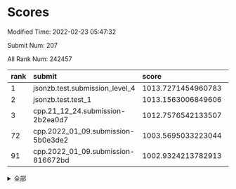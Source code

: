 # Scores

Modified Time: 2022-02-23 05:47:32

Submit Num: 207

All Rank Num: 242457

| rank |               submit               |       score        |       sigma        | pk_num |
| :--- | :--------------------------------- | :----------------- | :----------------- | :----- |
| 1    | jsonzb.test.submission_level_4     | 1013.7271454960783 | 0.7901863871730699 | 4686   |
| 2    | jsonzb.test.test_1                 | 1013.1563006849606 | 0.8044744132614912 | 4677   |
| 3    | cpp.21_12_24.submission-2b2ea0d7   | 1012.7576542133507 | 0.7781869717722093 | 4679   |
| 72   | cpp.2022_01_09.submission-5b0e3de2 | 1003.5695033223044 | 0.7272674661249574 | 4687   |
| 91   | cpp.2022_01_09.submission-816672bd | 1002.9324213782913 | 0.7144533759960068 | 4686   |


<details>
<summary>全部</summary>

| rank |                 submit                 |       score        |       sigma        | pk_num |
| :--- | :------------------------------------- | :----------------- | :----------------- | :----- |
| 1    | jsonzb.test.submission_level_4         | 1013.7271454960783 | 0.7901863871730699 | 4686   |
| 2    | jsonzb.test.test_1                     | 1013.1563006849606 | 0.8044744132614912 | 4677   |
| 3    | cpp.21_12_24.submission-2b2ea0d7       | 1012.7576542133507 | 0.7781869717722093 | 4679   |
| 4    | gobigger.level_3.submission_level_3_11 | 1011.422993984591  | 0.7878437011266831 | 4679   |
| 5    | gobigger.level_3.submission_level_3_35 | 1011.3992397906088 | 0.7761463800538895 | 4688   |
| 6    | gobigger.level_3.submission_level_3_24 | 1011.2771451708    | 0.7613422019751621 | 4683   |
| 7    | gobigger.level_3.submission_level_3_16 | 1011.1983346463477 | 0.7547016064014106 | 4682   |
| 8    | gobigger.level_3.submission_level_3_30 | 1011.16771859476   | 0.8100457824422874 | 4685   |
| 9    | gobigger.level_3.submission_level_3_36 | 1010.9848668227991 | 0.7692797339951346 | 4683   |
| 10   | gobigger.level_3.submission_level_3_37 | 1010.9791974257528 | 0.786541059806772  | 4682   |
| 11   | gobigger.level_3.submission_level_3_14 | 1010.9002508132367 | 0.7762068141508508 | 4683   |
| 12   | gobigger.level_3.submission_level_3_6  | 1010.7966719913618 | 0.7548209426994379 | 4683   |
| 13   | gobigger.level_3.submission_level_3_3  | 1010.7360025125789 | 0.7474000614489089 | 4682   |
| 14   | gobigger.level_3.submission_level_3_22 | 1010.6995985283947 | 0.754008334631675  | 4688   |
| 15   | gobigger.level_3.submission_level_3_34 | 1010.6845195454553 | 0.758355763672311  | 4688   |
| 16   | gobigger.level_3.submission_level_3_41 | 1010.5541495585896 | 0.7872937638248011 | 4688   |
| 17   | gobigger.level_3.submission_level_3_20 | 1010.4492825061706 | 0.7579484387733554 | 4686   |
| 18   | gobigger.level_3.submission_level_3_7  | 1010.3414291725863 | 0.7421166205198224 | 4681   |
| 19   | gobigger.level_3.submission_level_3_47 | 1010.3303988999178 | 0.7767890382291883 | 4683   |
| 20   | gobigger.level_3.submission_level_3_25 | 1010.2390852919837 | 0.7537071245901763 | 4682   |
| 21   | gobigger.level_3.submission_level_3_2  | 1010.0167624951986 | 0.7657500092799535 | 4687   |
| 22   | gobigger.level_3.submission_level_3_15 | 1010.0020372252629 | 0.773160746037877  | 4681   |
| 23   | gobigger.level_3.submission_level_3_45 | 1009.9738198991586 | 0.7652549270023856 | 4683   |
| 24   | gobigger.level_3.submission_level_3_5  | 1009.9666823374012 | 0.7707279061101018 | 4689   |
| 25   | gobigger.level_3.submission_level_3_19 | 1009.959042693465  | 0.7480077301386832 | 4685   |
| 26   | gobigger.level_3.submission_level_3_42 | 1009.9543321437546 | 0.7568059459270224 | 4684   |
| 27   | gobigger.level_3.submission_level_3_29 | 1009.937854035738  | 0.7693389634652738 | 4685   |
| 28   | gobigger.level_3.submission_level_3_40 | 1009.8636180161018 | 0.7590781531076692 | 4684   |
| 29   | gobigger.level_3.submission_level_3_32 | 1009.8214947190337 | 0.748296652129379  | 4693   |
| 30   | gobigger.level_3.submission_level_3_21 | 1009.7994566778966 | 0.7448448068659812 | 4685   |
| 31   | gobigger.level_3.submission_level_3_0  | 1009.7943951124421 | 0.7471575309171499 | 4686   |
| 32   | gobigger.level_3.submission_level_3_13 | 1009.7932610952465 | 0.7375083227874987 | 4682   |
| 33   | gobigger.level_3.submission_level_3_48 | 1009.7930769423216 | 0.765636809009654  | 4683   |
| 34   | gobigger.level_3.submission_level_3_27 | 1009.7736351506587 | 0.7628722394375985 | 4687   |
| 35   | gobigger.level_3.submission_level_3_18 | 1009.7557815749725 | 0.7730033328306749 | 4691   |
| 36   | gobigger.level_3.submission_level_3_26 | 1009.6157343890579 | 0.7701298187109874 | 4687   |
| 37   | gobigger.level_3.submission_level_3_46 | 1009.6073884631787 | 0.7482652082918089 | 4686   |
| 38   | gobigger.level_3.submission_level_3_43 | 1009.5873533178991 | 0.7674608446769872 | 4686   |
| 39   | gobigger.level_3.submission_level_3_33 | 1009.4921572538035 | 0.7622311813467846 | 4687   |
| 40   | gobigger.level_3.submission_level_3_4  | 1009.4735375037876 | 0.742753576236167  | 4690   |
| 41   | gobigger.level_3.submission_level_3_28 | 1009.4696211662819 | 0.7480800147440668 | 4684   |
| 42   | gobigger.level_3.submission_level_3_1  | 1009.4026474107932 | 0.7351926691604683 | 4685   |
| 43   | gobigger.level_3.submission_level_3_17 | 1009.3787078095822 | 0.7615240209478944 | 4687   |
| 44   | gobigger.level_3.submission_level_3_8  | 1009.3511492272609 | 0.7676899447185255 | 4685   |
| 45   | gobigger.level_3.submission_level_3_49 | 1009.3054174814342 | 0.7311730439115111 | 4681   |
| 46   | gobigger.level_3.submission_level_3_9  | 1009.2121990867968 | 0.7406411415070578 | 4684   |
| 47   | gobigger.level_3.submission_level_3_10 | 1009.0286210931422 | 0.737478455644802  | 4688   |
| 48   | gobigger.level_3.submission_level_3_31 | 1008.8047800788457 | 0.7551253305207033 | 4687   |
| 49   | gobigger.level_3.submission_level_3_23 | 1008.7976267201693 | 0.748701607937459  | 4688   |
| 50   | gobigger.level_3.submission_level_3_39 | 1008.5551650068646 | 0.7357983285293899 | 4684   |
| 51   | gobigger.level_3.submission_level_3_38 | 1008.398281250896  | 0.7449163659302858 | 4681   |
| 52   | gobigger.level_3.submission_level_3_44 | 1008.35210366819   | 0.7711668577935444 | 4685   |
| 53   | gobigger.level_3.submission_level_3_12 | 1008.2651077913298 | 0.7522278571789799 | 4682   |
| 54   | gobigger.level_1.submission_level_1_32 | 1005.5036281604918 | 0.7263098503793882 | 4686   |
| 55   | gobigger.level_1.submission_level_1_27 | 1004.7990460946446 | 0.7180231201639087 | 4683   |
| 56   | gobigger.level_1.submission_level_1_33 | 1004.7957553175968 | 0.7075604209080538 | 4682   |
| 57   | gobigger.level_1.submission_level_1_46 | 1004.2528766003529 | 0.7220025177193122 | 4687   |
| 58   | gobigger.level_1.submission_level_1_15 | 1004.2048275983122 | 0.7166601376025312 | 4681   |
| 59   | gobigger.level_1.submission_level_1_25 | 1004.0959781066114 | 0.7119871046038665 | 4692   |
| 60   | gobigger.level_1.submission_level_1_5  | 1004.0518488332074 | 0.7206874096465355 | 4688   |
| 61   | gobigger.level_1.submission_level_1_48 | 1004.0196825246693 | 0.7261835459282843 | 4682   |
| 62   | gobigger.level_1.submission_level_1_0  | 1004.0075347418851 | 0.7174625119363183 | 4689   |
| 63   | gobigger.level_1.submission_level_1_41 | 1003.8727738867287 | 0.7175357442496839 | 4682   |
| 64   | gobigger.level_1.submission_level_1_13 | 1003.8477271327947 | 0.7085658121410081 | 4690   |
| 65   | gobigger.level_1.submission_level_1_26 | 1003.7549187670371 | 0.700589077358358  | 4684   |
| 66   | gobigger.level_1.submission_level_1_20 | 1003.7222307998086 | 0.7090021550969856 | 4684   |
| 67   | gobigger.level_1.submission_level_1_28 | 1003.6187233438086 | 0.7295680988309547 | 4685   |
| 68   | gobigger.level_1.submission_level_1_23 | 1003.6165794612697 | 0.722461777304226  | 4681   |
| 69   | gobigger.level_1.submission_level_1_37 | 1003.6093647009687 | 0.7243987022174494 | 4690   |
| 70   | gobigger.level_1.submission_level_1_34 | 1003.5991463929884 | 0.7143489845212831 | 4690   |
| 71   | gobigger.level_1.submission_level_1_7  | 1003.5746186276252 | 0.7338018704164349 | 4678   |
| 72   | cpp.2022_01_09.submission-5b0e3de2     | 1003.5695033223044 | 0.7272674661249574 | 4687   |
| 73   | gobigger.level_1.submission_level_1_21 | 1003.565199093121  | 0.7180159131159948 | 4681   |
| 74   | gobigger.level_1.submission_level_1_18 | 1003.556763728078  | 0.7101334208581681 | 4686   |
| 75   | gobigger.level_1.submission_level_1_47 | 1003.526928443702  | 0.7189473445090513 | 4688   |
| 76   | gobigger.level_1.submission_level_1_4  | 1003.4152147834556 | 0.7113318129993743 | 4682   |
| 77   | gobigger.level_1.submission_level_1_31 | 1003.3749581626203 | 0.7163573186871389 | 4678   |
| 78   | gobigger.level_1.submission_level_1_24 | 1003.3304653239605 | 0.7285858174702348 | 4682   |
| 79   | gobigger.level_1.submission_level_1_8  | 1003.2881620319358 | 0.7169683280552921 | 4681   |
| 80   | gobigger.level_1.submission_level_1_6  | 1003.2453257815034 | 0.7217471572994044 | 4690   |
| 81   | gobigger.level_1.submission_level_1_49 | 1003.2130935286408 | 0.7160298086962564 | 4682   |
| 82   | gobigger.level_1.submission_level_1_30 | 1003.1776652359937 | 0.7070703173818151 | 4686   |
| 83   | gobigger.level_1.submission_level_1_2  | 1003.1577571014564 | 0.7072846793199885 | 4686   |
| 84   | gobigger.level_1.submission_level_1_3  | 1003.1095444628058 | 0.7155732670138    | 4683   |
| 85   | gobigger.level_1.submission_level_1_35 | 1003.100724565925  | 0.7236333205457517 | 4687   |
| 86   | gobigger.level_1.submission_level_1_38 | 1003.073072302982  | 0.7130180033366307 | 4688   |
| 87   | gobigger.level_1.submission_level_1_17 | 1003.0615969750631 | 0.7190542551069918 | 4688   |
| 88   | gobigger.level_1.submission_level_1_43 | 1003.0397174453519 | 0.7228593902141179 | 4686   |
| 89   | gobigger.level_1.submission_level_1_36 | 1003.0355792157171 | 0.7153265731967178 | 4686   |
| 90   | gobigger.level_1.submission_level_1_12 | 1002.9767164812949 | 0.7175662559280392 | 4679   |
| 91   | cpp.2022_01_09.submission-816672bd     | 1002.9324213782913 | 0.7144533759960068 | 4686   |
| 92   | gobigger.level_1.submission_level_1_1  | 1002.9317395970018 | 0.7131094314229777 | 4687   |
| 93   | gobigger.level_1.submission_level_1_19 | 1002.8459788745828 | 0.7175259366579289 | 4686   |
| 94   | gobigger.level_1.submission_level_1_44 | 1002.8157476993453 | 0.7199887761427113 | 4682   |
| 95   | gobigger.level_1.submission_level_1_16 | 1002.8092377053025 | 0.7163289040597794 | 4689   |
| 96   | gobigger.level_1.submission_level_1_40 | 1002.794443441163  | 0.7175362467266968 | 4682   |
| 97   | gobigger.level_1.submission_level_1_11 | 1002.6790957787108 | 0.7194859391715906 | 4680   |
| 98   | gobigger.level_1.submission_level_1_22 | 1002.5197640567242 | 0.7106292632801169 | 4688   |
| 99   | gobigger.level_1.submission_level_1_9  | 1002.4275873732479 | 0.721072538057303  | 4684   |
| 100  | gobigger.level_1.submission_level_1_14 | 1002.4173288491812 | 0.7232187375316689 | 4680   |
| 101  | gobigger.level_1.submission_level_1_45 | 1002.1831393890753 | 0.7166371180507043 | 4683   |
| 102  | gobigger.level_1.submission_level_1_29 | 1002.1173133972379 | 0.7130027263210361 | 4689   |
| 103  | gobigger.level_1.submission_level_1_42 | 1002.0824521341158 | 0.7142575428128938 | 4687   |
| 104  | gobigger.level_1.submission_level_1_39 | 1001.7572287768982 | 0.713229938076241  | 4684   |
| 105  | gobigger.level_1.submission_level_1_10 | 1001.0829765484323 | 0.7024000534858635 | 4690   |
| 106  | gobigger.random.submission_random_18   | 997.7627983220968  | 0.7000307523535524 | 4684   |
| 107  | gobigger.random.submission_random_23   | 997.3022373490627  | 0.7140816195615103 | 4686   |
| 108  | gobigger.random.submission_random_42   | 997.248776871725   | 0.7051619790070892 | 4681   |
| 109  | gobigger.random.submission_random_11   | 997.2306215421727  | 0.7046589936769899 | 4686   |
| 110  | gobigger.random.submission_random_25   | 997.1464096153852  | 0.6985590698989734 | 4682   |
| 111  | gobigger.random.submission_random_10   | 997.0984429196244  | 0.7026491324480739 | 4684   |
| 112  | gobigger.random.submission_random_30   | 997.075146019891   | 0.7102491305305135 | 4683   |
| 113  | gobigger.random.submission_random_8    | 996.976550829714   | 0.7229678755714015 | 4684   |
| 114  | gobigger.random.submission_random_14   | 996.6097552053657  | 0.7113420106540684 | 4684   |
| 115  | gobigger.random.submission_random_19   | 996.4028725014209  | 0.7084062035846905 | 4686   |
| 116  | gobigger.random.submission_random_16   | 996.3736491485538  | 0.7197950421906493 | 4688   |
| 117  | gobigger.random.submission_random_5    | 996.3734521561611  | 0.7110525321934014 | 4691   |
| 118  | gobigger.random.submission_random_22   | 996.3640908898287  | 0.7110012180501588 | 4688   |
| 119  | gobigger.random.submission_random_43   | 996.3423913264563  | 0.69939495148404   | 4687   |
| 120  | gobigger.random.submission_random_3    | 996.3223878824317  | 0.7190473655436512 | 4685   |
| 121  | gobigger.random.submission_random_1    | 996.3179767218483  | 0.7023026053164437 | 4689   |
| 122  | gobigger.random.submission_random_29   | 996.1814021660202  | 0.7007076681074618 | 4689   |
| 123  | gobigger.random.submission_random_27   | 996.1507718047475  | 0.7107205382316485 | 4685   |
| 124  | gobigger.random.submission_random_12   | 995.9961414981092  | 0.7055731931552979 | 4685   |
| 125  | gobigger.random.submission_random_38   | 995.9526055447785  | 0.7024313105234742 | 4677   |
| 126  | gobigger.random.submission_random_9    | 995.9268083537219  | 0.7132068719440722 | 4686   |
| 127  | gobigger.random.submission_random_21   | 995.9264976705462  | 0.7113688381978867 | 4687   |
| 128  | gobigger.random.submission_random_44   | 995.9019318361715  | 0.6843565404267612 | 4683   |
| 129  | gobigger.random.submission_random_32   | 995.8629556202302  | 0.7027121855444705 | 4688   |
| 130  | gobigger.random.submission_random_26   | 995.861029445274   | 0.7232928908812875 | 4685   |
| 131  | gobigger.random.submission_random_28   | 995.8487622622206  | 0.7158586275032321 | 4682   |
| 132  | gobigger.random.submission_random_4    | 995.8230800234669  | 0.7108718055657357 | 4676   |
| 133  | gobigger.random.submission_random_24   | 995.7830257601038  | 0.7087934665062299 | 4688   |
| 134  | gobigger.random.submission_random_2    | 995.7630206218778  | 0.7045704225920005 | 4686   |
| 135  | gobigger.random.submission_random_46   | 995.7432647190419  | 0.7156695910880684 | 4688   |
| 136  | gobigger.random.submission_random_0    | 995.6319600378438  | 0.7243053949273103 | 4688   |
| 137  | gobigger.random.submission_random_48   | 995.6045601407616  | 0.7101976162555035 | 4686   |
| 138  | gobigger.random.submission_random_41   | 995.6000501080446  | 0.7123758993818264 | 4682   |
| 139  | gobigger.random.submission_random_7    | 995.5843422863331  | 0.7066295091699536 | 4690   |
| 140  | gobigger.random.submission_random_31   | 995.5326717280188  | 0.7145196333697701 | 4685   |
| 141  | gobigger.random.submission_random_6    | 995.5240915673709  | 0.7038036936947253 | 4684   |
| 142  | gobigger.random.submission_random_37   | 995.4985145205459  | 0.7017614328593441 | 4685   |
| 143  | gobigger.random.submission_random_33   | 995.4487294803504  | 0.7276692452385471 | 4684   |
| 144  | gobigger.random.submission_random_17   | 995.4201765101898  | 0.7063018188084305 | 4687   |
| 145  | gobigger.random.submission_random_15   | 995.3792217079057  | 0.7078362712914793 | 4688   |
| 146  | gobigger.random.submission_random_35   | 995.3115530327965  | 0.7075923649207044 | 4682   |
| 147  | gobigger.random.submission_random_45   | 995.2979720155647  | 0.7067160919873041 | 4690   |
| 148  | gobigger.random.submission_random_49   | 995.2732753429804  | 0.7234776429157965 | 4679   |
| 149  | gobigger.random.submission_random_39   | 995.2486681063474  | 0.7153662277581828 | 4687   |
| 150  | gobigger.random.submission_random_13   | 995.113157863555   | 0.6979486900868493 | 4684   |
| 151  | gobigger.random.submission_random_47   | 994.975653956812   | 0.7099156869048536 | 4685   |
| 152  | gobigger.random.submission_random_36   | 994.8318411844425  | 0.7093288811931284 | 4683   |
| 153  | gobigger.random.submission_random_20   | 994.5924763883734  | 0.7214179046252034 | 4679   |
| 154  | gobigger.level_2.submission_level_2_33 | 994.3836674718173  | 0.7246017354223143 | 4684   |
| 155  | gobigger.level_2.submission_level_2_22 | 994.3692329395244  | 0.7381208753872581 | 4688   |
| 156  | gobigger.random.submission_random_34   | 994.2763740857513  | 0.7123647113283702 | 4683   |
| 157  | gobigger.random.submission_random_40   | 994.2589689450799  | 0.7262650903274864 | 4691   |
| 158  | gobigger.level_2.submission_level_2_25 | 993.9763957247895  | 0.7216893654682469 | 4687   |
| 159  | gobigger.level_2.submission_level_2_36 | 993.5381456193228  | 0.7288469528265049 | 4688   |
| 160  | gobigger.level_2.submission_level_2_21 | 993.2544618891499  | 0.7216237828839727 | 4687   |
| 161  | gobigger.level_2.submission_level_2_29 | 993.1263757736888  | 0.7379615247941238 | 4684   |
| 162  | gobigger.level_2.submission_level_2_20 | 993.1211495427264  | 0.7348656175105884 | 4687   |
| 163  | gobigger.level_2.submission_level_2_32 | 993.09436260197    | 0.752735776102499  | 4686   |
| 164  | gobigger.level_2.submission_level_2_4  | 993.0234934693209  | 0.7487630011856025 | 4684   |
| 165  | gobigger.level_2.submission_level_2_3  | 993.0056865713467  | 0.7460058410046486 | 4685   |
| 166  | gobigger.level_2.submission_level_2_14 | 992.9120171425863  | 0.7350440664558908 | 4685   |
| 167  | gobigger.level_2.submission_level_2_1  | 992.8945356196812  | 0.7281799470132044 | 4679   |
| 168  | gobigger.level_2.submission_level_2_11 | 992.866253192873   | 0.7429306217666054 | 4682   |
| 169  | gobigger.level_2.submission_level_2_43 | 992.8590252113937  | 0.7401392372734137 | 4688   |
| 170  | gobigger.level_2.submission_level_2_49 | 992.8310690219414  | 0.7166984161961731 | 4686   |
| 171  | gobigger.level_2.submission_level_2_34 | 992.6769558934157  | 0.7268870715870503 | 4686   |
| 172  | gobigger.level_2.submission_level_2_12 | 992.6685285338583  | 0.7478917198759907 | 4690   |
| 173  | gobigger.level_2.submission_level_2_35 | 992.654638975194   | 0.7492168194726399 | 4687   |
| 174  | gobigger.level_2.submission_level_2_17 | 992.6055217736933  | 0.742976188264329  | 4683   |
| 175  | gobigger.level_2.submission_level_2_16 | 992.5720924141849  | 0.7562285458376049 | 4686   |
| 176  | gobigger.level_2.submission_level_2_42 | 992.5416740793297  | 0.7394451342596996 | 4685   |
| 177  | gobigger.level_2.submission_level_2_28 | 992.4663432066386  | 0.7351434264866484 | 4684   |
| 178  | gobigger.level_2.submission_level_2_10 | 992.3449232144177  | 0.7514119045494728 | 4686   |
| 179  | gobigger.level_2.submission_level_2_23 | 992.3111616460645  | 0.746429417541006  | 4681   |
| 180  | gobigger.level_2.submission_level_2_48 | 992.2358732086559  | 0.7428206529091405 | 4684   |
| 181  | gobigger.level_2.submission_level_2_5  | 992.1906895777969  | 0.7538425690010488 | 4692   |
| 182  | gobigger.level_2.submission_level_2_6  | 992.1596498226545  | 0.7575813943772193 | 4682   |
| 183  | gobigger.level_2.submission_level_2_46 | 992.0514313367261  | 0.7509353719618634 | 4685   |
| 184  | gobigger.level_2.submission_level_2_27 | 992.0440777661319  | 0.7511829407647402 | 4687   |
| 185  | gobigger.level_2.submission_level_2_2  | 991.8994012832147  | 0.7309299060662472 | 4686   |
| 186  | gobigger.level_2.submission_level_2_7  | 991.851604888565   | 0.7429678421080959 | 4688   |
| 187  | gobigger.level_2.submission_level_2_9  | 991.8143930812324  | 0.7570735029309063 | 4685   |
| 188  | gobigger.level_2.submission_level_2_41 | 991.7711695872109  | 0.770004313312456  | 4684   |
| 189  | gobigger.level_2.submission_level_2_15 | 991.7218233429653  | 0.7622592092048416 | 4687   |
| 190  | gobigger.level_2.submission_level_2_37 | 991.6791542745441  | 0.7384036975577066 | 4688   |
| 191  | gobigger.level_2.submission_level_2_19 | 991.6782858010498  | 0.7471758941594226 | 4686   |
| 192  | gobigger.level_2.submission_level_2_26 | 991.6544370167319  | 0.7574090186261171 | 4689   |
| 193  | gobigger.level_2.submission_level_2_0  | 991.583132360409   | 0.7420085219635828 | 4689   |
| 194  | gobigger.level_2.submission_level_2_47 | 991.5102568130127  | 0.7378792498568436 | 4689   |
| 195  | gobigger.level_2.submission_level_2_30 | 991.4189660930683  | 0.7575133389768492 | 4686   |
| 196  | gobigger.level_2.submission_level_2_31 | 991.354856248136   | 0.7679736803858472 | 4688   |
| 197  | gobigger.level_2.submission_level_2_24 | 991.2396032923319  | 0.7459003944836019 | 4687   |
| 198  | gobigger.level_2.submission_level_2_45 | 991.1619594010507  | 0.7489903812145493 | 4686   |
| 199  | gobigger.level_2.submission_level_2_18 | 991.0945021312191  | 0.7639983723099606 | 4686   |
| 200  | gobigger.level_2.submission_level_2_38 | 990.9794432408818  | 0.7647492798619762 | 4682   |
| 201  | gobigger.level_2.submission_level_2_13 | 990.9432959833606  | 0.7529052404014688 | 4688   |
| 202  | gobigger.level_2.submission_level_2_39 | 990.8350124461606  | 0.7438795792825365 | 4686   |
| 203  | gobigger.level_2.submission_level_2_40 | 990.695136294898   | 0.7896623877664986 | 4683   |
| 204  | gobigger.level_2.submission_level_2_8  | 990.6864664005407  | 0.7491898939884252 | 4686   |
| 205  | gobigger.level_2.submission_level_2_44 | 990.0885677470121  | 0.7514865950957802 | 4688   |
| 206  | gobigger.none.submission_none_0        | 977.5252358979295  | 1.250343939925245  | 4688   |
| 207  | gobigger.none.submission_none_1        | 976.5621365295212  | 1.4126335198695048 | 4686   |

</details>